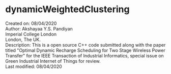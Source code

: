 # dynamicWeightedClustering

Created on: 08/04/2020<br />
Author: Akshayaa Y.S. Pandiyan<br />
        Imperial College London<br />
        London, The UK.<br />
Description: This is a open source C++ code submitted along with the paper titled "Optimal Dynamic Recharge Scheduling for Two
Stage Wireless Power Transfer" for the IEEE Transaction of Industrial Informatics, special issue on Green Industrial Internet of Things for review.<br />
Last modified: 08/04/2020

